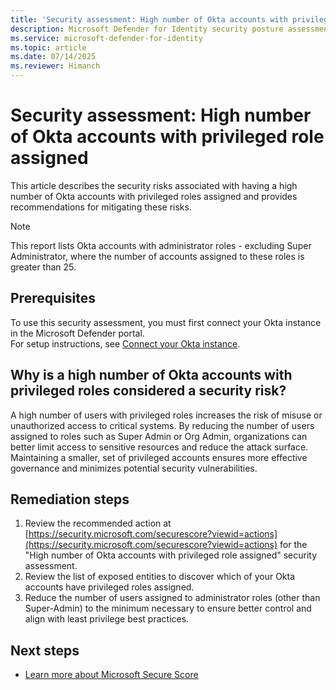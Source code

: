 ```yaml
---
title: 'Security assessment: High number of Okta accounts with privileged role assigned'
description: Microsoft Defender for Identity security posture assessment on Okta. In this assessment, we recommend customers limit the number of Okta accounts with privileged roles assigned to the minimum required for their organization.
ms.service: microsoft-defender-for-identity
ms.topic: article
ms.date: 07/14/2025 
ms.reviewer: Himanch
---
```


# Security assessment: High number of Okta accounts with privileged role assigned

This article describes the security risks associated with having a high number of Okta accounts with privileged roles assigned and provides recommendations for mitigating these risks.

> [!NOTE]
> This report lists Okta accounts with administrator roles - excluding Super Administrator, where the number of accounts assigned to these roles is greater than 25.  

## Prerequisites

To use this security assessment, you must first connect your Okta instance in the Microsoft Defender portal.  
For setup instructions, see [Connect your Okta instance](/defender-for-identity/okta-integration#connect-okta-to-defender-for-identity).


## Why is a high number of Okta accounts with privileged roles considered a security risk?

A high number of users with privileged roles increases the risk of misuse or unauthorized access to critical systems. By reducing the number of users assigned to roles such as Super Admin or Org Admin, organizations can better limit access to sensitive resources and reduce the attack surface. Maintaining a smaller, set of privileged accounts ensures more effective governance and minimizes potential security vulnerabilities.

## Remediation steps

1. Review the recommended action at [https://security.microsoft.com/securescore?viewid=actions](https://security.microsoft.com/securescore?viewid=actions) for the "High number of Okta accounts with privileged role assigned" security assessment.
1. Review the list of exposed entities to discover which of your Okta accounts have privileged roles assigned.
1. Reduce the number of users assigned to administrator roles (other than Super-Admin) to the minimum necessary to ensure better control and align with least privilege best practices.

## Next steps

- [Learn more about Microsoft Secure Score](/microsoft-365/security/defender/microsoft-secure-score)
